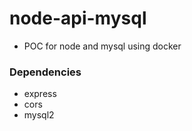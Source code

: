 # node-api-mysql

- POC for node and mysql using docker

### Dependencies

- express
- cors
- mysql2

